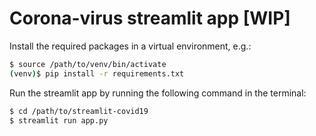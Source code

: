 # Corona-virus streamlit app [WIP]

Install the required packages in a virtual environment, e.g.:

```bash
$ source /path/to/venv/bin/activate
(venv)$ pip install -r requirements.txt
```

Run the streamlit app by running the following command in the terminal:

```bash
$ cd /path/to/streamlit-covid19
$ streamlit run app.py
```
